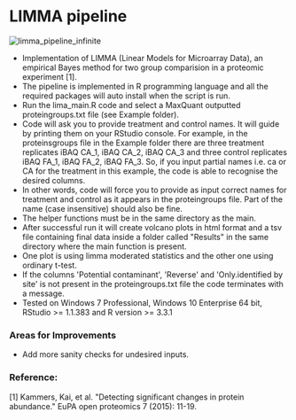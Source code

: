 # LIMMA pipeline

![limma_pipeline_infinite](https://user-images.githubusercontent.com/29901809/32143726-4a82b77c-bcae-11e7-8435-b447cc2274c0.gif)

* Implementation of LIMMA (Linear Models for Microarray Data), an empirical Bayes method for two group comparision in a proteomic experiment [1].
* The pipeline is implemented in R programming language and all the required packages will auto install when the script is run.
* Run the lima_main.R code and select a MaxQuant outputted proteingroups.txt file (see Example folder). 
* Code will ask you to provide treatment and control names. It will guide by printing them on your RStudio console. For example, in the proteinsgroups file in the Example folder there are three treatment replicates iBAQ CA_1, iBAQ CA_2, iBAQ CA_3 and three control replicates iBAQ FA_1, iBAQ FA_2, iBAQ FA_3. So, if you input partial names i.e. ca or CA for the treatment in this example, the code is able to recognise the desired columns.
* In other words, code will force you to provide as input correct names for treatment and control as it appears in the proteingroups file. Part of the name (case insensitive) should also be fine.
* The helper functions must be in the same directory as the main. 
* After successful run it will create volcano plots in html format and a tsv file containing final data inside a folder called  "Results" in the same directory where the main function is present. 
* One plot is using limma moderated statistics and the other one using ordinary t-test.
* If the columns 'Potential contaminant', 'Reverse' and 'Only.identified by site' is not present in the proteingroups.txt file the code terminates with a message.
* Tested on Windows 7 Professional, Windows 10 Enterprise 64 bit, RStudio >= 1.1.383 and R version >= 3.3.1

### Areas for Improvements
* Add more sanity checks for undesired inputs.

### Reference:
[1] Kammers, Kai, et al. "Detecting significant changes in protein abundance." EuPA open proteomics 7 (2015): 11-19.

